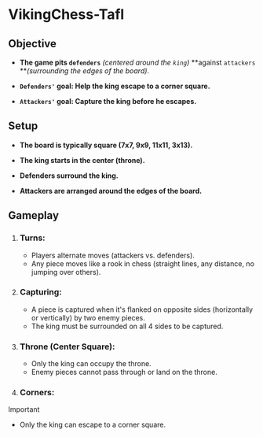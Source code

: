 # VikingChess-Tafl


## Objective 
+ **The game pits `defenders`** _(centered around the `king`)_ **against `attackers` **_(surrounding the edges of the board)_.

+ **`Defenders'` goal: Help the king escape to a corner square.**

+ **`Attackers'` goal: Capture the king before he escapes.**

## Setup

+ **The board is typically square (7x7, 9x9, 11x11, 3x13).**

+ **The king starts in the center (throne).**

+ **Defenders surround the king.**

+ **Attackers are arranged around the edges of the board.**

## Gameplay
1. ### Turns:

   + Players alternate moves (attackers vs. defenders).
   + Any piece moves like a rook in chess (straight lines, any distance, no jumping over 
     others).
2. ### Capturing:

   + A piece is captured when it's flanked on opposite sides (horizontally or vertically) by two enemy pieces.
   + The king must be surrounded on all 4 sides to be captured.
  
3. ### Throne (Center Square):

   + Only the king can occupy the throne.
   + Enemy pieces cannot pass through or land on the throne.
4. ### Corners:
> [!IMPORTANT]
>  + Only the king can escape to a corner square.

